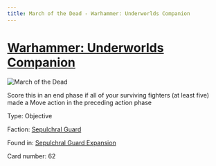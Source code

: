 ```yaml
---
title: March of the Dead - Warhammer: Underworlds Companion
---
```


# [Warhammer: Underworlds Companion](https://guidokessels.github.io/wh-underworlds)

  

![March of the Dead](https://warhammerunderworlds.com/wp-content/uploads/sites/6/2017/12/062_ENG-March-of-the-Dead.png)

Score this in an end phase if all of your surviving fighters (at least five) made a Move action in the preceding action phase

Type: Objective

Faction: [Sepulchral Guard](https://guidokessels.github.io/wh-underworlds/factions/sepulchral-guard)

Found in: [Sepulchral Guard Expansion](https://guidokessels.github.io/wh-underworlds/locations/sepulchral-guard-expansion)

Card number: 62
